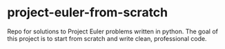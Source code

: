 # project-euler-from-scratch
Repo for solutions to Project Euler problems written in python. The goal of this project is to start from scratch and write clean, professional code.
